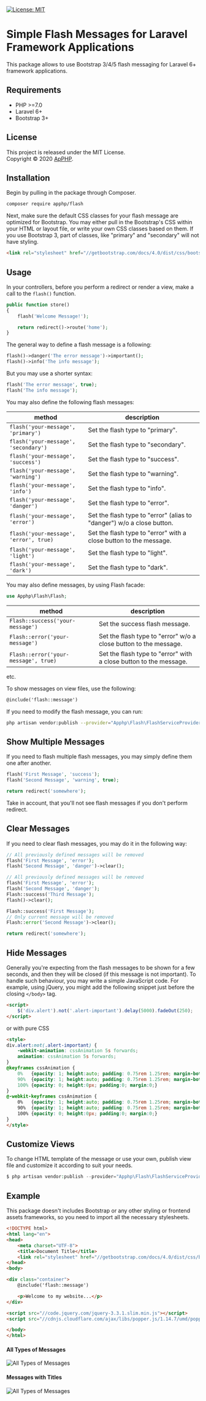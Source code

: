 [![License: MIT](https://img.shields.io/badge/License-MIT-brightgreen.svg)](https://opensource.org/licenses/MIT)


# Simple Flash Messages for Laravel Framework Applications

This package allows to use Bootstrap 3/4/5 flash messaging for Laravel 6+ framework applications.


## Requirements

* PHP >=7.0
* Laravel 6+
* Bootstrap 3+


## License

This project is released under the MIT License.   
Copyright © 2020 [ApPHP](https://www.apphp.com/).


## Installation

Begin by pulling in the package through Composer.

```bash
composer require apphp/flash
```

Next, make sure the default CSS classes for your flash message are optimized for Bootstrap. You may either pull in the Bootstrap's CSS 
within your HTML or layout file, or write your own CSS classes based on them. If you use Bootstrap 3, part of classes, like "primary" and 
"secondary" will not have styling. 

```html
<link rel="stylesheet" href="//getbootstrap.com/docs/4.0/dist/css/bootstrap.min.css">
```


## Usage

In your controllers, before you perform a redirect or render a view, make a call to the `flash()` function.

```php
public function store()
{
    flash('Welcome Message!');

    return redirect()->route('home');
}
```

The general way to define a flash message is a following:
```php
flash()->danger('The error message')->important();
flash()->info('The info message');
```

But you may use a shorter syntax:
```php
flash('The error message', true);
flash('The info message');
```

You may also define the following flash messages:

| method                                    | description                                                               |
|-------------------------------------------|---------------------------------------------------------------------------|
| `flash('your-message', 'primary')`        | Set the flash type to "primary".                                          |
| `flash('your-message', 'secondary')`      | Set the flash type to "secondary".                                        |
| `flash('your-message', 'success')`        | Set the flash type to "success".                                          |
| `flash('your-message', 'warning')`        | Set the flash type to "warning".                                          |
| `flash('your-message', 'info')`           | Set the flash type to "info".                                             |
| `flash('your-message', 'danger')`         | Set the flash type to "error".                                            |
| `flash('your-message', 'error')`          | Set the flash type to "error" (alias to "danger") w/o a close button.     |
| `flash('your-message', 'error', true)`    | Set the flash type to "error" with a close button to the message.         |
| `flash('your-message', 'light')`          | Set the flash type to "light".                                            |
| `flash('your-message', 'dark')`           | Set the flash type to "dark".                                            |

You may also define messages, by using Flash facade:
```php
use Apphp\Flash\Flash;
```

| method                                    | description                                                                |
|-------------------------------------------|----------------------------------------------------------------------------|
| `Flash::success('your-message')`          | Set the success flash message.                                             |
| `Flash::error('your-message')`            | Set the flash type to "error" w/o a close button to the message.           |
| `Flash::error('your-message', true)`      | Set the flash type to "error" with a close button to the message.          |
etc.


To show messages on view files, use the following:

```html
@include('flash::message')
```

If you need to modify the flash message, you can run:

```bash
php artisan vendor:publish --provider="Apphp\Flash\FlashServiceProvider"
```


## Show Multiple Messages

If you need to flash multiple flash messages, you may simply define them one after another.

```php
flash('First Message', 'success');
flash('Second Message', 'warning', true);

return redirect('somewhere');
```

Take in account, that you'll not see flash messages if you don't perform redirect.


## Clear Messages

If you need to clear flash messages, you may do it in the following way:

```php
// All previously defined messages will be removed
flash('First Message', 'error');
flash('Second Message', 'danger')->clear();

// All previously defined messages will be removed
flash('First Message', 'error');
flash('Second Message', 'danger');
Flash::success('Third Message');
flash()->clear();

Flash::success('First Message');
// Only current message will be removed
Flash::error('Second Message')->clear();

return redirect('somewhere');
```

## Hide Messages

Generally you're expecting from the flash messages to be shown for a few seconds, and then they will be closed (if this message is not important). 
To handle such behaviour, you may write a simple JavaScript code. For example, using jQuery, you might add the following snippet just before 
the closing `</body>` tag.

```html
<script>
    $('div.alert').not('.alert-important').delay(5000).fadeOut(250);
</script>
```

or with pure CSS

```html
<style>
div.alert:not(.alert-important) {
    -webkit-animation: cssAnimation 5s forwards;
    animation: cssAnimation 5s forwards;
}
@keyframes cssAnimation {
    0%   {opacity: 1; height:auto; padding: 0.75rem 1.25rem; margin-bottom: 1rem;}
    90%  {opacity: 1; height:auto; padding: 0.75rem 1.25rem; margin-bottom: 1rem;}
    100% {opacity: 0; height:0px; padding:0; margin:0;}
}
@-webkit-keyframes cssAnimation {
    0%   {opacity: 1; height:auto; padding: 0.75rem 1.25rem; margin-bottom: 1rem;}
    90%  {opacity: 1; height:auto; padding: 0.75rem 1.25rem; margin-bottom: 1rem;}
    100% {opacity: 0; height:0px; padding:0; margin:0;}
}
</style>
``` 


## Customize Views 

To change HTML template of the message or use your own, publish view file and customize it according to suit your needs.
```php
$ php artisan vendor:publish --provider="Apphp\Flash\FlashServiceProvider"
```

## Example

This package doesn't includes Bootstrap or any other styling or frontend assets frameworks, so you need to import all the necessary stylesheets.

```html
<!DOCTYPE html>
<html lang="en">
<head>
    <meta charset="UTF-8">
    <title>Document Title</title>
    <link rel="stylesheet" href="//getbootstrap.com/docs/4.0/dist/css/bootstrap.min.css">
</head>
<body>

<div class="container">
    @include('flash::message')

    <p>Welcome to my website...</p>
</div>

<script src="//code.jquery.com/jquery-3.3.1.slim.min.js"></script>
<script src="//cdnjs.cloudflare.com/ajax/libs/popper.js/1.14.7/umd/popper.min.js"></script>

</body>
</html>
```

#### All Types of Messages
![All Types of Messages](https://raw.githubusercontent.com/apphp/flash/master/images/messages-all-types.png)

#### Messages with Titles
![All Types of Messages](https://raw.githubusercontent.com/apphp/flash/master/images/messages-with-titles.png)